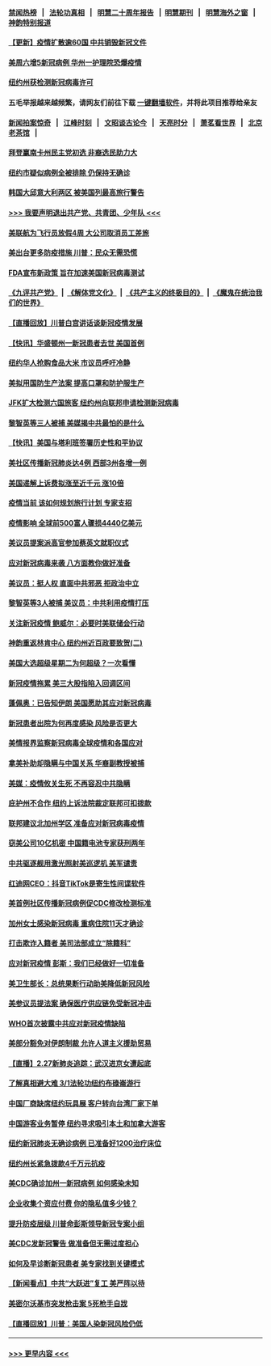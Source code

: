 #### [禁闻热榜](热点新闻.md?=0)  &nbsp;&nbsp;|&nbsp;&nbsp; [法轮功真相](https://github.com/gfw-breaker/truth/blob/master/README.md?=0) &nbsp;&nbsp;|&nbsp;&nbsp; [明慧二十周年报告](https://github.com/gfw-breaker/mh-reports/blob/master/README.md?=0) &nbsp;&nbsp;|&nbsp;&nbsp;[明慧期刊](https://github.com/gfw-breaker/mh-qikan) &nbsp;&nbsp;|&nbsp;&nbsp; [明慧海外之窗](https://github.com/gfw-breaker/mh-news/blob/master/README.md?=0) &nbsp;&nbsp;|&nbsp;&nbsp; [神韵特别报道](https://github.com/gfw-breaker/mh-news/blob/master/shenyun.md?=0)
#### [【更新】疫情扩散逾60国 中共销毁新冠文件](../pages/nsc412/n11890652.md?t=03011502) 
#### [美周六增5新冠病例 华州一护理院恐爆疫情](../pages/nsc412/n11905823.md?t=03011502) 
#### [纽约州获检测新冠病毒许可](../pages/nsc412/n11906069.md?t=03011502) 
#### 五毛举报越来越频繁，请网友们前往下载 [一键翻墙软件](https://github.com/gfw-breaker/ssr-accounts)，并将此项目推荐给亲友
#### [新闻拍案惊奇](https://github.com/gfw-breaker/banned-news/blob/master/pages/link4.md) &nbsp;&nbsp;|&nbsp;&nbsp; [江峰时刻](https://github.com/gfw-breaker/banned-news/blob/master/pages/link4.md) &nbsp;&nbsp;|&nbsp;&nbsp; [文昭谈古论今](https://github.com/gfw-breaker/banned-news/blob/master/pages/link4.md) &nbsp;&nbsp;|&nbsp;&nbsp; [天亮时分](https://github.com/gfw-breaker/banned-news/blob/master/pages/link4.md) &nbsp;&nbsp;|&nbsp;&nbsp; [萧茗看世界](https://github.com/gfw-breaker/banned-news/blob/master/pages/link4.md) &nbsp;&nbsp;|&nbsp;&nbsp; [北京老茶馆](https://github.com/gfw-breaker/banned-news/blob/master/pages/link4.md) &nbsp;&nbsp;|&nbsp;&nbsp; 
#### [拜登赢南卡州民主党初选 非裔选民助力大](../pages/nsc412/n11905930.md?t=03011502) 
#### [纽约市疑似病例全被排除 仍保持无确诊](../pages/nsc412/n11906039.md?t=03011502) 
#### [韩国大邱意大利两区 被美国列最高旅行警告](../pages/nsc412/n11905944.md?t=03011502) 
#### [>>> 我要声明退出共产党、共青团、少年队 <<<](https://github.com/begood0513/goodnews/blob/master/quit/letter.md) 
#### [美联航为飞行员放假4周 大公司取消员工差旅](../pages/nsc412/n11905894.md?t=03011502) 
#### [美出台更多防疫措施 川普：民众无需恐慌](../pages/nsc412/n11905747.md?t=03011502) 
#### [FDA宣布新政策 旨在加速美国新冠病毒测试](../pages/nsc412/n11905693.md?t=03011502) 
#### [《九评共产党》](https://github.com/begood0513/9ping.md/blob/master/README.md) &nbsp;|&nbsp; [《解体党文化》](../../../../jtdwh.md/blob/master/README.md)  &nbsp;|&nbsp; [《共产主义的终极目的》](../../../../gczydzjmd.md/blob/master/README.md) &nbsp;|&nbsp; [《魔鬼在统治我们的世界》](../../../../mgztzwmdsj.md/blob/master/README.md) 
#### [【直播回放】川普白宫讲话谈新冠疫情发展](../pages/nsc412/n11905588.md?t=03011502) 
#### [【快讯】华盛顿州一新冠患者去世 美国首例](../pages/nsc412/n11905571.md?t=03011502) 
#### [纽约华人抢购食品大米 市议员呼吁冷静](../pages/nsc412/n11904453.md?t=03011502) 
#### [美拟用国防生产法案 提高口罩和防护服生产](../pages/nsc412/n11905517.md?t=03011502) 
#### [JFK扩大检测六国旅客 纽约州向联邦申请检测新冠病毒](../pages/nsc412/n11905491.md?t=03011502) 
#### [黎智英等三人被捕 美媒揭中共最怕的是什么](../pages/nsc412/n11905316.md?t=03011502) 
#### [【快讯】美国与塔利班签署历史性和平协议](../pages/nsc412/n11905172.md?t=03011502) 
#### [美社区传播新冠肺炎达4例 西部3州各增一例](../pages/nsc412/n11904070.md?t=03011502) 
#### [美国递解上诉费拟涨至近千元  涨10倍](../pages/nsc412/n11904466.md?t=03011502) 
#### [疫情当前 该如何规划旅行计划 专家支招](../pages/nsc412/n11903865.md?t=03011502) 
#### [疫情影响 全球前500富人骤损4440亿美元](../pages/nsc412/n11904283.md?t=03011502) 
#### [美议员提案派高官参加蔡英文就职仪式](../pages/nsc412/n11904166.md?t=03011502) 
#### [应对新冠病毒来袭 八方面教你做好准备](../pages/nsc412/n11903736.md?t=03011502) 
#### [美议员：挺人权 直面中共邪恶 拒政治中立](../pages/nsc412/n11903790.md?t=03011502) 
#### [黎智英等3人被捕 美议员：中共利用疫情打压](../pages/nsc412/n11903768.md?t=03011502) 
#### [关注新冠疫情 鲍威尔：必要时美联储会行动](../pages/nsc412/n11903672.md?t=03011502) 
#### [神韵重返林肯中心 纽约州近百政要致贺(二)](../pages/nsc412/n11897500.md?t=03011502) 
#### [美国大选超级星期二为何超级？一次看懂](../pages/nsc412/n11903490.md?t=03011502) 
#### [新冠疫情拖累 美三大股指陷入回调区间](../pages/nsc412/n11903211.md?t=03011502) 
#### [蓬佩奥：已告知伊朗 美国愿助其应对新冠病毒](../pages/nsc412/n11903212.md?t=03011502) 
#### [新冠患者出院为何再度感染 风险是否更大](../pages/nsc412/n11903262.md?t=03011502) 
#### [美情报界监察新冠病毒全球疫情和各国应对](../pages/nsc412/n11903098.md?t=03011502) 
#### [拿美补助却隐瞒与中国关系 华裔副教授被捕](../pages/nsc412/n11901687.md?t=03011502) 
#### [美媒：疫情攸关生死 不再容忍中共隐瞒](../pages/nsc412/n11901694.md?t=03011502) 
#### [庇护州不合作  纽约上诉法院裁定联邦可扣拨款](../pages/nsc412/n11902238.md?t=03011502) 
#### [联邦建议北加州学区 准备应对新冠病毒疫情](../pages/nsc412/n11902448.md?t=03011502) 
#### [窃美公司10亿机密 中国籍电池专家获刑两年](../pages/nsc412/n11901996.md?t=03011502) 
#### [中共驱逐舰用激光照射美巡逻机 美军谴责](../pages/nsc412/n11901964.md?t=03011502) 
#### [红迪网CEO：抖音TikTok是寄生性间谍软件](../pages/nsc412/n11901675.md?t=03011502) 
#### [美首例社区传播新冠病例促CDC修改检测标准](../pages/nsc412/n11901490.md?t=03011502) 
#### [加州女士感染新冠病毒 重病住院11天才确诊](../pages/nsc412/n11901246.md?t=03011502) 
#### [打击欺诈入籍者 美司法部成立“除籍科”](../pages/nsc412/n11901364.md?t=03011502) 
#### [应对新冠疫情 彭斯：我们已经做好一切准备](../pages/nsc412/n11901268.md?t=03011502) 
#### [美卫生部长：总统果断行动助美降低新冠风险](../pages/nsc412/n11900906.md?t=03011502) 
#### [美参议员提法案 确保医疗供应链免受新冠冲击](../pages/nsc412/n11901144.md?t=03011502) 
#### [WHO首次披露中共应对新冠疫情缺陷](../pages/nsc412/n11900978.md?t=03011502) 
#### [美部分豁免对伊朗制裁 允许人道主义援助贸易](../pages/nsc412/n11900859.md?t=03011502) 
#### [【直播】2.27新肺炎追踪：武汉进京女遭起底](../pages/nsc412/n11900415.md?t=03011502) 
#### [了解真相避大难  3/1法轮功纽约布碌崙游行](../pages/nsc412/n11899501.md?t=03011502) 
#### [中国厂商缺席纽约玩具展  客户转向台湾厂家下单](../pages/nsc412/n11899505.md?t=03011502) 
#### [中国游客业务暂停  纽约寻求吸引本土和加拿大游客](../pages/nsc412/n11899492.md?t=03011502) 
#### [纽约新冠肺炎无确诊病例  已准备好1200治疗床位](../pages/nsc412/n11899474.md?t=03011502) 
#### [纽约州长紧急拨款4千万元抗疫](../pages/nsc412/n11899477.md?t=03011502) 
#### [美CDC确诊加州一新冠病例 如何感染未知](../pages/nsc412/n11899165.md?t=03011502) 
#### [企业收集个资应付费 你的隐私值多少钱？](../pages/nsc412/n11898097.md?t=03011502) 
#### [提升防疫层级 川普命彭斯领导新冠专案小组](../pages/nsc412/n11898934.md?t=03011502) 
#### [美CDC发新冠警告 做准备但无需过度担心](../pages/nsc412/n11898923.md?t=03011502) 
#### [如何及早诊断新冠患者 美专家找到关键模式](../pages/nsc412/n11898626.md?t=03011502) 
#### [【新闻看点】中共“大跃进”复工 美严阵以待](../pages/nsc412/n11898221.md?t=03011502) 
#### [美密尔沃基市突发枪击案 5死枪手自戕](../pages/nsc412/n11898687.md?t=03011502) 
#### [【直播回放】川普：美国人染新冠风险仍低](../pages/nsc412/n11898088.md?t=03011502) 

----
#### [ >>> 更早内容 <<< ](../indexes/nsc412-earlier.md)
